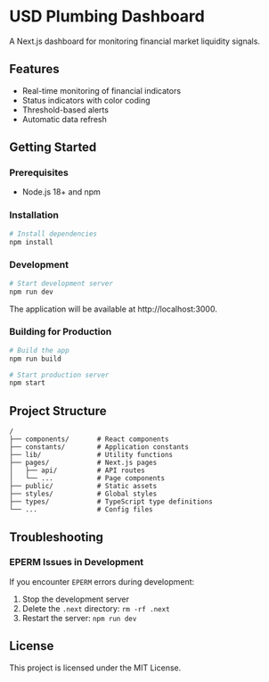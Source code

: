 # USD Plumbing Dashboard

A Next.js dashboard for monitoring financial market liquidity signals.

## Features

- Real-time monitoring of financial indicators
- Status indicators with color coding
- Threshold-based alerts
- Automatic data refresh

## Getting Started

### Prerequisites

- Node.js 18+ and npm

### Installation

```bash
# Install dependencies
npm install
```

### Development

```bash
# Start development server
npm run dev
```

The application will be available at http://localhost:3000.

### Building for Production

```bash
# Build the app
npm run build

# Start production server
npm start
```

## Project Structure

```
/
├── components/       # React components
├── constants/        # Application constants
├── lib/              # Utility functions
├── pages/            # Next.js pages
│   ├── api/          # API routes
│   └── ...           # Page components
├── public/           # Static assets
├── styles/           # Global styles
├── types/            # TypeScript type definitions
└── ...               # Config files
```

## Troubleshooting

### EPERM Issues in Development

If you encounter `EPERM` errors during development:

1. Stop the development server
2. Delete the `.next` directory: `rm -rf .next`
3. Restart the server: `npm run dev`

## License

This project is licensed under the MIT License. 
